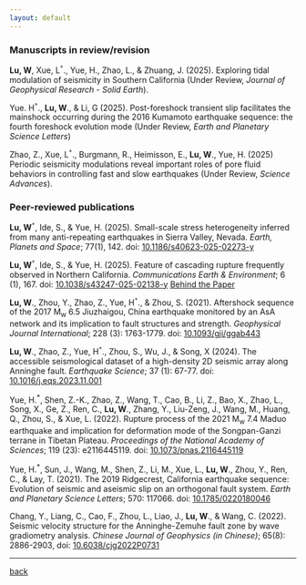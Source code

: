 ```yaml
---
layout: default
---
```


### Manuscripts in review/revision

**Lu, W**, Xue, L<sup>`*`</sup>., Yue, H., Zhao, L., & Zhuang, J. (2025). Exploring tidal modulation of seismicity in Southern California (Under Review, *Journal of Geophysical Research - Solid Earth*).

Yue. H<sup>`*`</sup>., **Lu, W**., & Li, G (2025). Post-foreshock transient slip facilitates the mainshock occurring during the 2016 Kumamoto earthquake sequence: the fourth foreshock evolution mode (Under Review,  *Earth and Planetary Science Letters*)

Zhao, Z., Xue, L<sup>`*`</sup>., Burgmann, R., Heimisson, E., **Lu, W**., Yue, H. (2025) Periodic seismicity modulations reveal important roles of pore fluid behaviors in controlling fast and slow earthquakes (Under Review, *Science Advances*). 

<!-- **Lu, W**<sup>`*`</sup>, S. Ide, Z. Zhao & H. Yue (2025). TiMEpy: A Python Package for Analyzing the Tidal Modulation of Fast and Slow Earthquakes (to be submitted) -->

### Peer-reviewed publications


**Lu, W**<sup>`*`</sup>, Ide, S., & Yue, H. (2025). Small-scale stress heterogeneity inferred from many anti-repeating earthquakes in Sierra Valley, Nevada. *Earth, Planets and Space*; 77(1), 142. doi: [10.1186/s40623-025-02273-y](https://earth-planets-space.springeropen.com/articles/10.1186/s40623-025-02273-y)

**Lu, W**<sup>`*`</sup>, Ide, S., & Yue, H. (2025). Feature of cascading rupture frequently observed in Northern California. *Communications Earth & Environment*; 6 (1), 167. doi: [10.1038/s43247-025-02138-y](https://doi.org/10.1038/s43247-025-02138-y) [Behind the Paper](https://communities.springernature.com/posts/unraveling-the-cascading-rupture-of-northern-california-earthquakes)

**Lu, W**., Zhou, Y., Zhao, Z., Yue, H<sup>`*`</sup>.,  & Zhou, S. (2021). Aftershock sequence of the 2017 M<sub>w</sub> 6.5 Jiuzhaigou, China earthquake monitored by an AsA network and its implication to fault structures and strength. *Geophysical Journal International*; 228 (3): 1763-1779. doi: [10.1093/gji/ggab443](https://doi.org/10.1093/gji/ggab443) 

**Lu, W**., Zhao, Z., Yue, H<sup>`*`</sup>., Zhou, S., Wu, J., & Song, X (2024). The accessible seismological dataset of a high-density 2D seismic array along Anninghe fault. *Earthquake Science*; 37 (1): 67-77. doi: [10.1016/j.eqs.2023.11.001](https://www.equsci.org.cn/article/doi/10.1016/j.eqs.2023.11.001)

Yue, H.<sup>*</sup>, Shen, Z.-K., Zhao, Z., Wang, T., Cao, B., Li, Z., Bao, X., Zhao, L., Song, X., Ge, Z., Ren, C., **Lu, W**., Zhang, Y., Liu-Zeng, J., Wang, M., Huang, Q., Zhou, S., & Xue, L. (2022). Rupture process of the 2021 M<sub>w</sub> 7.4 Maduo earthquake and implication for deformation mode of the Songpan-Ganzi terrane in Tibetan Plateau. *Proceedings of the National Academy of Sciences*; 119 (23): e2116445119. doi: [10.1073/pnas.2116445119](https://www.pnas.org/doi/10.1073/pnas.2116445119)

Yue, H.<sup>*</sup>, Sun, J., Wang, M., Shen, Z., Li, M., Xue, L., **Lu, W**., Zhou, Y., Ren, C., & Lay, T. (2021). The 2019 Ridgecrest, California earthquake sequence: Evolution of seismic and aseismic slip on an orthogonal fault system. *Earth and Planetary Science Letters*; 570: 117066. doi: [10.1785/0220180046](https://doi.org/10.1016/j.epsl.2021.117066)

Chang, Y., Liang, C., Cao, F., Zhou, L., Liao, J., **Lu, W**., & Wang, C. (2022). Seismic velocity structure for the Anninghe-Zemuhe fault zone by wave gradiometry analysis. *Chinese Journal of Geophysics (in Chinese)*; 65(8): 2886-2903, doi: [10.6038/cjg2022P0731](http://en.dzkx.org/article/doi/10.6038/cjg2022P0731)
* * *


[back](./)
